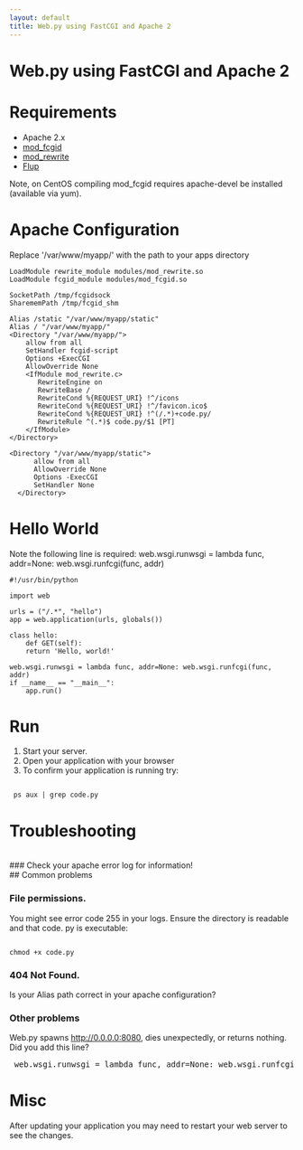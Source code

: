 ```yaml
---
layout: default
title: Web.py using FastCGI and Apache 2
---
```


# Web.py using FastCGI and Apache 2

# Requirements
* Apache 2.x
* [mod_fcgid](http://fastcgi.coremail.cn/)
* [mod_rewrite](http://httpd.apache.org/docs/2.0/rewrite/)
* [Flup](http://trac.saddi.com/flup)

Note, on CentOS compiling mod_fcgid requires apache-devel be installed (available via yum).
# Apache Configuration
Replace '/var/www/myapp/' with the path to your apps directory

    LoadModule rewrite_module modules/mod_rewrite.so
    LoadModule fcgid_module modules/mod_fcgid.so

    SocketPath /tmp/fcgidsock
    SharememPath /tmp/fcgid_shm

    Alias /static "/var/www/myapp/static"
    Alias / "/var/www/myapp/"
    <Directory "/var/www/myapp/">
        allow from all
        SetHandler fcgid-script
        Options +ExecCGI
        AllowOverride None
        <IfModule mod_rewrite.c>
           RewriteEngine on
           RewriteBase /
           RewriteCond %{REQUEST_URI} !^/icons
           RewriteCond %{REQUEST_URI} !^/favicon.ico$
           RewriteCond %{REQUEST_URI} !^(/.*)+code.py/
           RewriteRule ^(.*)$ code.py/$1 [PT]
        </IfModule>
    </Directory>

    <Directory "/var/www/myapp/static">
          allow from all
          AllowOverride None
          Options -ExecCGI
          SetHandler None
      </Directory>




# Hello World
Note the following line is required:
web.wsgi.runwsgi = lambda func, addr=None: web.wsgi.runfcgi(func, addr)

    #!/usr/bin/python

    import web

    urls = ("/.*", "hello")
    app = web.application(urls, globals())

    class hello:
        def GET(self):
        return 'Hello, world!'

    web.wsgi.runwsgi = lambda func, addr=None: web.wsgi.runfcgi(func, addr)
    if __name__ == "__main__":
        app.run()


# Run
1. Start your server.
1. Open your application with your browser
1. To confirm your application is running try:

<code>
 ps aux | grep code.py
</code>

# Troubleshooting

<br>
### Check your apache error log for information!

<br>
## Common problems
<br>

### File permissions.
You might see error code 255 in your logs.
Ensure the directory is readable and that code. py is executable:

<code>
chmod +x code.py
</code>

### 404 Not Found.
Is your Alias path correct in your apache configuration?

### Other problems
Web.py spawns http://0.0.0.0:8080, dies unexpectedly, or returns nothing.
Did you add this line?
<pre>
 web.wsgi.runwsgi = lambda func, addr=None: web.wsgi.runfcgi(func, addr)
</pre>
# Misc
After updating your application you may need to restart your web server to see the changes.
